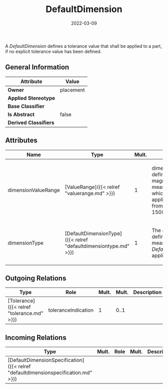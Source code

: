 ﻿---
title: DefaultDimension
toc: false
type: specs
date: "2022-03-09"
draft: false
specification: VEC
version: 2.0.0
documentType: "Recommendation"
elementType: Class
classes:
  - DefaultDimension
menu_name: vec-2.0.0
---
<p> A <i>DefaultDimension</i> defines a tolerance value that shall be applied to a part, if no explicit tolerance value has been defined.      </p>

## General Information

| Attribute               | Value |
|-------------------------|-------|
| **Owner**               | placement |
| **Applied Stereotype**  |   |
| **Base Classifier**     |   |
| **Is Abstract**         | false |
| **Derived Classifiers** |   |

## Attributes
|  Name  |  Type  |  Mult.  |  Description  |  Owning Classifier  |
|--------|--------|---------|---------------|--------------|
|dimensionValueRange | [ValueRange]({{< relref "valuerange.md" >}}) | 1 | <p> dimensionValueRange defines the magnitude of measurements for which the tolerance applies (e.g. length from 500mm - 1500mm).      </p> | [DefaultDimension]({{< relref "defaultdimension.md" >}}) |
|dimensionType | [DefaultDimensionType]({{< relref "defaultdimensiontype.md" >}}) | 1 | <p> The <i>dimensionType</i> defines to which measurements this <i>DefaultDimension</i> applies.      </p> | [DefaultDimension]({{< relref "defaultdimension.md" >}}) |

## Outgoing Relations
|    Type  |   Role   |   Mult.   |   Mult.   |   Description   |
|----------|----------|-----------|-----------|-----------------|
| [Tolerance]({{< relref "tolerance.md" >}}) | toleranceIndication | 1 | 0..1 |  |
##  Incoming Relations
|    Type  |   Mult.  |   Role    |   Mult.   |   Description  |
|----------|----------|-----------|-----------|----------------|
| [DefaultDimensionSpecification]({{< relref "defaultdimensionspecification.md" >}}) |  |  |  |  |
